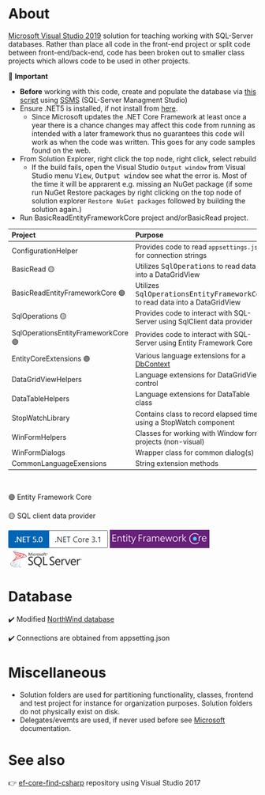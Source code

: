 ﻿# About

[Microsoft Visual Studio 2019](https://visualstudio.microsoft.com/vs/) solution for teaching working with SQL-Server databases. Rather than place all code in the front-end project or split code between front-end/back-end, code has been broken out to smaller class projects which allows code to be used in other projects.

:stop_sign: **Important**

- **Before** working with this code, create and populate the database via [this script](https://gist.github.com/karenpayneoregon/40a6e1158ff29819286a39b7f1ed1ae8) using [SSMS](https://docs.microsoft.com/en-us/sql/ssms/sql-server-management-studio-ssms?view=sql-server-ver15) (SQL-Server Managment Studio)
- Ensure .NET5 is installed, if not install from [here](https://dotnet.microsoft.com/download).
  - Since Microsoft updates the .NET Core Framework at least once a year there is a chance changes may affect this code from running as intended with a later framework thus no guarantees this code will work as when the code was written. This goes for any code samples found on the web.
- From Solution Explorer, right click the top node, right click, select rebuild
  - If the build fails, open the Visual Studio `Output window` from Visual Studio menu <kbd>View</kbd>, <kbd>Output window</kbd> see what the error is. Most of the time it will be apprarent e.g. missing an NuGet package (if some run NuGet Restore packages by right clicking on the top node of solution explorer `Restore NuGet packages` followed by building the solution again.)
- Run BasicReadEntityFrameworkCore project and/orBasicRead project.

|Project|Purpose   |
| :---         |  :---  |
|ConfigurationHelper|Provides code to read `appsettings.json` for connection strings   |
|BasicRead :yellow_circle:| Utilizes <kbd>SqlOperations</kbd> to read data into a DataGridView |
|BasicReadEntityFrameworkCore :purple_circle:| Utilizes <kbd>SqlOperationsEntityFrameworkCore</kbd> to read data into a DataGridView |
|SqlOperations :yellow_circle:|Provides code to interact with SQL-Server using SqlClient data provider   |
|SqlOperationsEntityFrameworkCore :purple_circle:|Provides code to interact with SQL-Server using Entity Framework Core |
|EntityCoreExtensions :purple_circle:| Various language extensions for a [DbContext](https://docs.microsoft.com/en-us/dotnet/api/system.data.entity.dbcontext?view=entity-framework-6.2.0) |
|DataGridViewHelpers|Language extensions for DataGridView control   |
|DataTableHelpers|Language extensions for DataTable class   |
|StopWatchLibrary| Contains class to record elapsed time using a StopWatch component |
|WinFormHelpers| Classes for working with Window forms projects (non-visual) |
|WinFormDialogs| Wrapper class for common dialog(s) |
|CommonLanguageExensions| String extension methods |




<br/>

:purple_circle: Entity Framework Core

:yellow_circle: SQL client data provider

![vers](assets/Versions.png) 
![ef](assets/efcore.png)
![sql](assets/sql-server.png)


# Database 

:heavy_check_mark: Modified [NorthWind database](https://gist.github.com/karenpayneoregon/40a6e1158ff29819286a39b7f1ed1ae8)

:heavy_check_mark: Connections are obtained from appsetting.json

# Miscellaneous

- Solution folders are used for partitioning functionality, classes, frontend and test project for instance for organization purposes. Solution folders do not physically exist on disk.
- Delegates/evemts are used, if never used before see [Microsoft](https://docs.microsoft.com/en-us/dotnet/csharp/programming-guide/delegates/) documentation.



# See also

👉 [ef-core-find-csharp](https://github.com/karenpayneoregon/ef-core-find-csharp) repository using Visual Studio 2017